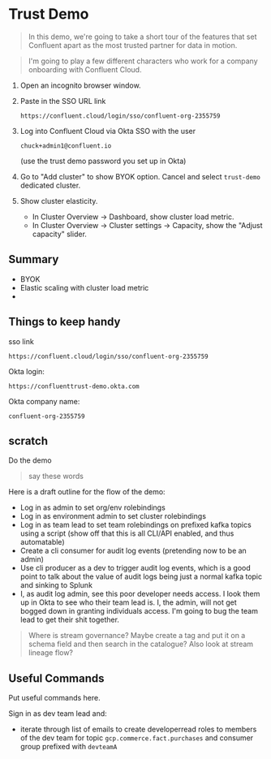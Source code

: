 # Trust Demo


> In this demo, we're going to take a short tour of the features that set Confluent apart as the most trusted partner for data in motion.

> I'm going to play a few different characters who work for a company onboarding with Confluent Cloud.

1. Open an incognito browser window.

2. Paste in the SSO URL link
    ```
    https://confluent.cloud/login/sso/confluent-org-2355759
    ```
3. Log into Confluent Cloud via Okta SSO with the user
    ```
    chuck+admin1@confluent.io
    ```
    (use the trust demo password you set up in Okta)

4. Go to "Add cluster" to show BYOK option. Cancel and select `trust-demo` dedicated cluster.

5. Show cluster elasticity.
   -  In Cluster Overview -> Dashboard, show cluster load metric.
   - In Cluster Overview -> Cluster settings -> Capacity, show the "Adjust capacity" slider.



## Summary

- BYOK
- Elastic scaling with cluster load metric
- 



## Things to keep handy

sso link
```
https://confluent.cloud/login/sso/confluent-org-2355759
```

Okta login:
```
https://confluenttrust-demo.okta.com
```

Okta company name:
```
confluent-org-2355759
```









## scratch


Do the demo

> say these words

Here is a draft outline for the flow of the demo:
- Log in as admin to set org/env rolebindings
- Log in as environment admin to set cluster rolebindings
- Log in as team lead to set team rolebindings on prefixed kafka topics using a script (show off that this is all CLI/API enabled, and thus automatable)
- Create a cli consumer for audit log events (pretending now to be an admin)
- Use cli producer as a dev to trigger audit log events, which is a good point to talk about the value of audit logs being just a normal kafka topic and sinking to Splunk
- I, as audit log admin, see this poor developer needs access. I look them up in Okta to see who their team lead is. I, the admin, will not get bogged down in granting individuals access. I'm going to bug the team lead to get their shit together.

> Where is stream governance? Maybe create a tag and put it on a schema field and then search in the catalogue? Also look at stream lineage flow?

## Useful Commands

Put useful commands here.

Sign in as dev team lead and:
- iterate through list of emails to create developerread roles to members of the dev team for topic `gcp.commerce.fact.purchases` and consumer group prefixed with `devteamA`
